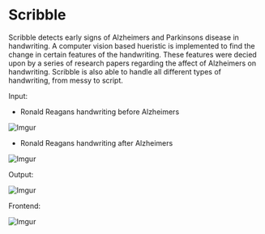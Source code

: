 # Scribble
Scribble detects early signs of Alzheimers and Parkinsons disease in handwriting. A computer vision based hueristic is implemented to find the change in certain features of the handwriting. These features were decied upon by a series of research papers regarding the affect of Alzheimers on handwriting. Scribble is also able to handle all different types of handwriting, from messy to script.

Input:
- Ronald Reagans handwriting before Alzheimers

![Imgur](https://i.imgur.com/E5JHvym.jpg)

- Ronald Reagans handwriting after Alzheimers

![Imgur](https://i.imgur.com/swxLHN1.jpg)


Output:

![Imgur](https://i.imgur.com/twqGrr2.png)

Frontend:

![Imgur](https://i.imgur.com/bDMHLgd.png)
